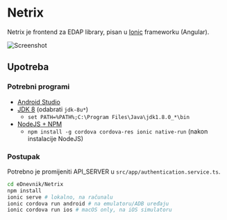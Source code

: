 # Netrix

Netrix je frontend za EDAP library, pisan u [Ionic](https://ionicframework.com/) frameworku (Angular).

![Screenshot](https://i.imgur.com/IabVfJy.jpg)

## Upotreba

### Potrebni programi

* [Android Studio](https://developer.android.com/studio)
* [JDK 8](https://github.com/frekele/oracle-java/releases) (odabrati `jdk-8u*`)
	* `set PATH=%PATH%;C:\Program Files\Java\jdk1.8.0_*\bin`
* [NodeJS + NPM](https://nodejs.org/en/download/)
	* `npm install -g cordova cordova-res ionic native-run` (nakon instalacije NodeJS)

### Postupak

Potrebno je promijeniti API_SERVER u `src/app/authentication.service.ts`.

```bash
cd eDnevnik/Netrix
npm install
ionic serve # lokalno, na računalu
ionic cordova run android # na emulatoru/ADB uređaju
ionic cordova run ios # macOS only, na iOS simulatoru
```
